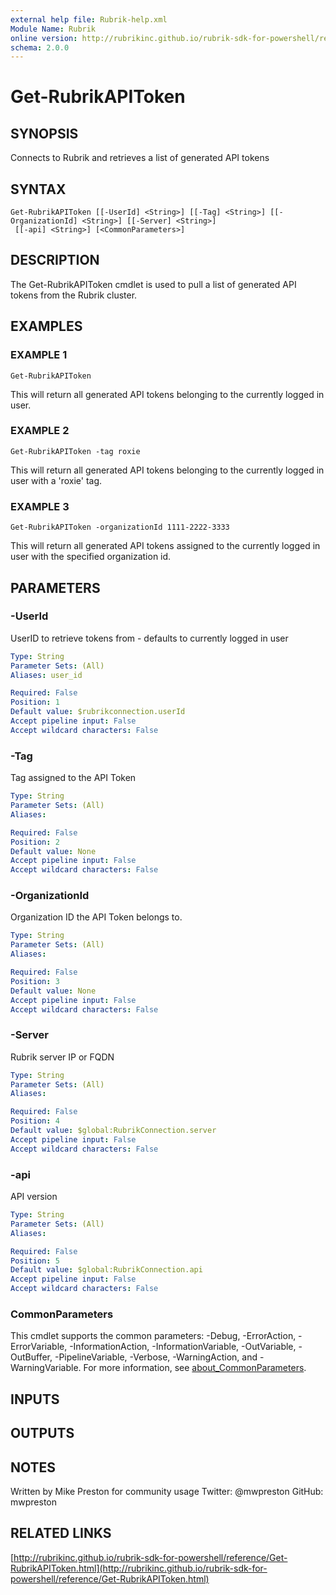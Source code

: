 ```yaml
---
external help file: Rubrik-help.xml
Module Name: Rubrik
online version: http://rubrikinc.github.io/rubrik-sdk-for-powershell/reference/Get-RubrikAPIToken.html
schema: 2.0.0
---
```


# Get-RubrikAPIToken

## SYNOPSIS
Connects to Rubrik and retrieves a list of generated API tokens

## SYNTAX

```
Get-RubrikAPIToken [[-UserId] <String>] [[-Tag] <String>] [[-OrganizationId] <String>] [[-Server] <String>]
 [[-api] <String>] [<CommonParameters>]
```

## DESCRIPTION
The Get-RubrikAPIToken cmdlet is used to pull a list of generated API tokens from the Rubrik cluster.

## EXAMPLES

### EXAMPLE 1
```
Get-RubrikAPIToken
```

This will return all generated API tokens belonging to the currently logged in user.

### EXAMPLE 2
```
Get-RubrikAPIToken -tag roxie
```

This will return all generated API tokens belonging to the currently logged in user with a 'roxie' tag.

### EXAMPLE 3
```
Get-RubrikAPIToken -organizationId 1111-2222-3333
```

This will return all generated API tokens assigned to the currently logged in user with the specified organization id.

## PARAMETERS

### -UserId
UserID to retrieve tokens from - defaults to currently logged in user

```yaml
Type: String
Parameter Sets: (All)
Aliases: user_id

Required: False
Position: 1
Default value: $rubrikconnection.userId
Accept pipeline input: False
Accept wildcard characters: False
```

### -Tag
Tag assigned to the API Token

```yaml
Type: String
Parameter Sets: (All)
Aliases:

Required: False
Position: 2
Default value: None
Accept pipeline input: False
Accept wildcard characters: False
```

### -OrganizationId
Organization ID the API Token belongs to.

```yaml
Type: String
Parameter Sets: (All)
Aliases:

Required: False
Position: 3
Default value: None
Accept pipeline input: False
Accept wildcard characters: False
```

### -Server
Rubrik server IP or FQDN

```yaml
Type: String
Parameter Sets: (All)
Aliases:

Required: False
Position: 4
Default value: $global:RubrikConnection.server
Accept pipeline input: False
Accept wildcard characters: False
```

### -api
API version

```yaml
Type: String
Parameter Sets: (All)
Aliases:

Required: False
Position: 5
Default value: $global:RubrikConnection.api
Accept pipeline input: False
Accept wildcard characters: False
```

### CommonParameters
This cmdlet supports the common parameters: -Debug, -ErrorAction, -ErrorVariable, -InformationAction, -InformationVariable, -OutVariable, -OutBuffer, -PipelineVariable, -Verbose, -WarningAction, and -WarningVariable. For more information, see [about_CommonParameters](http://go.microsoft.com/fwlink/?LinkID=113216).

## INPUTS

## OUTPUTS

## NOTES
Written by Mike Preston for community usage
Twitter: @mwpreston
GitHub: mwpreston

## RELATED LINKS

[http://rubrikinc.github.io/rubrik-sdk-for-powershell/reference/Get-RubrikAPIToken.html](http://rubrikinc.github.io/rubrik-sdk-for-powershell/reference/Get-RubrikAPIToken.html)


